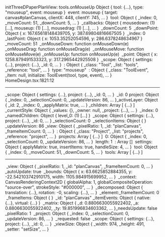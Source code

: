 initThreeDPaperPlanView: tools.onMouseUp 
Object { tool: {…}, type: "mouseup", event: mouseup }
​
event: mouseup { target: canvas#planCanvas, clientX: 448, clientY: 745, … }
​
tool: Object { _index: 0, _moveCount: 51, _downCount: 5, … }
​​
_callbacks: Object { mousedown: (1) […], mouseup: (1) […], mousedrag: (1) […], … }
​​
_downCount: 5
​​
_downPoint: Object { x: 167.65618148439705, y: 387.69804816667505 }
​​
_index: 0
​​
_lastPoint: Object { x: 1053.35252054596, y: 286.6378248634967 }
​​
_moveCount: 51
​​
_onMouseDown: function onMouseDown(e)
​​
_onMouseDrag: function onMouseDrag(e)
​​
_onMouseMove: function onMouseMove(e)
​​
_onMouseUp: function onMouseUp(e)
​​
_point: Object { x: 1258.879491533323, y: 317.2965442925508 }
​​
_scope: Object { settings: {…}, project: {…}, _id: 0, … }
​​
<prototype>: Object { _class: "Tool", _list: "tools", _reference: "tool", … }
​
type: "mouseup"
​
<prototype>: Object { _class: "ToolEvent", _item: null, initialize: ToolEvent(tool, type, event), … }
HomeDesign.tsx:1821:12


------

_scope: Object { settings: {…}, project: {…}, _id: 0, … }
​​​
_id: 0
​​​
project: Object { _index: 0, _selectionCount: 0, _updateVersion: 86, … }
​​​​
_activeLayer: Object { _id: 2, _index: 0, _applyMatrix: true, … }
​​​​
_children: Array [ {…} ]
​​​​
_currentStyle: Object { _values: {}, _owner: null, _project: {…}, … }
​​​​
_index: 0
​​​​
_namedChildren: Object { level_0: (1) […] }
​​​​
_scope: Object { settings: {…}, project: {…}, _id: 0, … }
​​​​
_selectionCount: 0
​​​​
_selectionItems: Object {  }
​​​​
_updateVersion: 86
​​​​
_view: Object { _pixelRatio: 1, _id: "planCanvas", _frameItemCount: 0, … }
​​​​
<prototype>: Object { _class: "Project", _list: "projects", _reference: "project", … }
​​​
projects: Array [ {…} ]
​​​​
0: Object { _index: 0, _selectionCount: 0, _updateVersion: 86, … }
​​​​
length: 1
​​​​
<prototype>: Array []
​​​
settings: Object { applyMatrix: true, insertItems: true, handleSize: 4, … }
​​​
tool: Object { _index: 0, _moveCount: 51, _downCount: 5, … }
​​​
tools: Array [ {…} ]


------


​​​​
_view: Object { _pixelRatio: 1, _id: "planCanvas", _frameItemCount: 0, … }
​​​​​
_autoUpdate: true
​​​​​
_bounds: Object { x: 63.6625852884355, y: -22.542103742910175, width: 1105.984915699952, … }
​​​​​
_context: CanvasRenderingContext2D { globalAlpha: 1, globalCompositeOperation: "source-over", strokeStyle: "#000000", … }
​​​​​
_decomposed: Object { translation: {…}, rotation: -0, scaling: {…}, … }
​​​​​
_element: <canvas id="planCanvas" width="974" height="391" style="user-select: none;">
​​​​​
_frameItemCount: 0
​​​​​
_frameItems: Object {  }
​​​​​
_id: "planCanvas"
​​​​​
_itemEvents: Object { native: {…}, virtual: {…} }
​​​​​
_matrix: Object { _d: 0.8806630055922402, _a: 0.8806630055922402, _ty: 19.851996834603362, … }
​​​​​
_needsUpdate: false
​​​​​
_pixelRatio: 1
​​​​​
_project: Object { _index: 0, _selectionCount: 0, _updateVersion: 86, … }
​​​​​
_requested: false
​​​​​
_scope: Object { settings: {…}, project: {…}, _id: 0, … }
​​​​​
_viewSize: Object { _width: 974, _height: 491, _setter: "setSize", … }